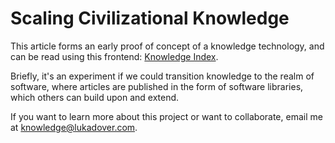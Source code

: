 # Scaling Civilizational Knowledge
This article forms an early proof of concept of a knowledge technology, and can be read using this frontend: [Knowledge Index](https://knowledge.lukadover.com).

Briefly, it's an experiment if we could transition knowledge to the realm of software, where articles are published in the form of software libraries, which others can build upon and extend.

If you want to learn more about this project or want to collaborate, email me at knowledge@lukadover.com.
